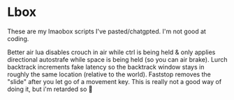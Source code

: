 # Lbox
These are my lmaobox scripts I've pasted/chatgpted. I'm not good at coding.

Better air lua disables crouch in air while ctrl is being held & only applies directional autostrafe while space is being held (so you can air brake).
Lurch backtrack increments fake latency so the backtrack window stays in roughly the same location (relative to the world).
Faststop removes the "slide" after you let go of a movement key. This is really not a good way of doing it, but i'm retarded so 🤷
